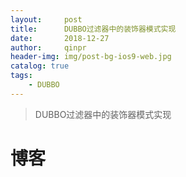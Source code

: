 ```yaml
---
layout:     post
title:      DUBBO过滤器中的装饰器模式实现
date:       2018-12-27
author:     qinpr
header-img: img/post-bg-ios9-web.jpg
catalog: true
tags:
    - DUBBO
---
```


>DUBBO过滤器中的装饰器模式实现

# 博客


